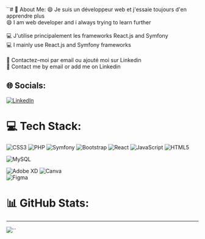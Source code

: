 ``# 💫 About Me:
😄 Je suis un développeur web et j'essaie toujours d'en apprendre plus<br>😄 I am web developer and i always trying to learn further<br><br>💻 J'utilise principalement les frameworks React.js and Symfony <br>💻 I mainly use React.js and Symfony frameworks<br><br>📮 Contactez–moi par email ou ajouté moi sur Linkedin<br>📮 Contact me by email or add me on Linkedin


## 🌐 Socials:
[![LinkedIn](https://img.shields.io/badge/LinkedIn-%230077B5.svg?logo=linkedin&logoColor=white)](https://linkedin.com/in/https://www.linkedin.com/in/cl%C3%A9ment-ferreira-436944217/) 

# 💻 Tech Stack:
![CSS3](https://img.shields.io/badge/css3-%231572B6.svg?style=for-the-badge&logo=css3&logoColor=white) 
![PHP](https://img.shields.io/badge/php-%23777BB4.svg?style=for-the-badge&logo=php&logoColor=white)
![Symfony](https://img.shields.io/badge/symfony-3670A0?style=for-the-badge&logo=symfony&logoColor=ffdd54)
![Bootstrap](https://img.shields.io/badge/bootstrap-%23563D7C.svg?style=for-the-badge&logo=bootstrap&logoColor=white)
![React](https://img.shields.io/badge/react-%2320232a.svg?style=for-the-badge&logo=react&logoColor=%2361DAFB)
![JavaScript](https://img.shields.io/badge/javascript-%23323330.svg?style=for-the-badge&logo=javascript&logoColor=%23F7DF1E)
![HTML5](https://img.shields.io/badge/html5-%23E34F26.svg?style=for-the-badge&logo=html5&logoColor=white) 

![MySQL](https://img.shields.io/badge/mysql-%2300f.svg?style=for-the-badge&logo=mysql&logoColor=white) 

![Adobe XD](https://img.shields.io/badge/Adobe%20XD-470137?style=for-the-badge&logo=Adobe%20XD&logoColor=#FF61F6)
![Canva](https://img.shields.io/badge/Canva-%2300C4CC.svg?style=for-the-badge&logo=Canva&logoColor=white) 	
![Figma](https://img.shields.io/badge/figma-%23F24E1E.svg?style=for-the-badge&logo=figma&logoColor=white)

# 📊 GitHub Stats:

---
[![](https://visitcount.itsvg.in/api?id=mexpetr2&icon=0&color=6)](https://visitcount.itsvg.in)``
